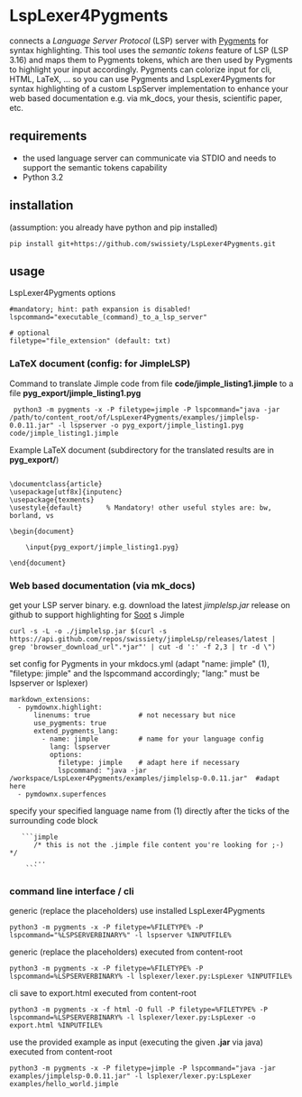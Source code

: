# LspLexer4Pygments
connects a *Language Server Protocol* (LSP) server with [Pygments](https://github.com/pygments/pygments) for syntax highlighting.
This tool uses the *semantic tokens* feature of LSP (LSP 3.16) and maps them to Pygments tokens, which are then used by Pygments to highlight your input accordingly.
Pygments can colorize input for cli, HTML, LaTeX, ... so you can use Pygments and LspLexer4Pygments for syntax highlighting of a custom LspServer implementation to enhance your web based documentation e.g. via mk_docs, your thesis, scientific paper, etc.

## requirements
- the used language server can communicate via STDIO and needs to support the semantic tokens capability
- Python 3.2

## installation
(assumption: you already have python and pip installed)
``` 
pip install git+https://github.com/swissiety/LspLexer4Pygments.git
```

## usage
LspLexer4Pygments options
```
#mandatory; hint: path expansion is disabled!
lspcommand="executable_(command)_to_a_lsp_server"

# optional
filetype="file_extension" (default: txt) 
```

### LaTeX document (config: for **JimpleLSP**)
Command to translate Jimple code from file **code/jimple_listing1.jimple** to a file **pyg_export/jimple_listing1.pyg**
```
 python3 -m pygments -x -P filetype=jimple -P lspcommand="java -jar /path/to/content_root/of/LspLexer4Pygments/examples/jimplelsp-0.0.11.jar" -l lspserver -o pyg_export/jimple_listing1.pyg code/jimple_listing1.jimple
```

Example LaTeX document (subdirectory for the translated results are in **pyg_export/**)
```

\documentclass{article}
\usepackage[utf8x]{inputenc}
\usepackage{texments}
\usestyle{default} 		% Mandatory! other useful styles are: bw, borland, vs

\begin{document}

	\input{pyg_export/jimple_listing1.pyg}

\end{document}

```


### Web based documentation (via mk_docs)
get your LSP server binary. e.g. download the latest *jimplelsp.jar* release on github to support highlighting for [Soot](https://github.com/soot-oss/soot) s Jimple
```
curl -s -L -o ./jimplelsp.jar $(curl -s https://api.github.com/repos/swissiety/jimpleLsp/releases/latest | grep 'browser_download_url".*jar"' | cut -d ':' -f 2,3 | tr -d \")
```

set config for Pygments in your mkdocs.yml (adapt "name: jimple" (1), "filetype: jimple" and the lspcommand accordingly; "lang:" must be lspserver or lsplexer)
```
markdown_extensions:
  - pymdownx.highlight:
      linenums: true            # not necessary but nice
      use_pygments: true
      extend_pygments_lang:
        - name: jimple          # name for your language config
          lang: lspserver
          options:
            filetype: jimple    # adapt here if necessary
            lspcommand: "java -jar /workspace/LspLexer4Pygments/examples/jimplelsp-0.0.11.jar"  #adapt here 
  - pymdownx.superfences
```

specify your specified language name from (1) directly after the ticks of the surrounding code block
```
   ```jimple
      /* this is not the .jimple file content you're looking for ;-) */
      ...
    ```
```


### command line interface / cli
generic (replace the placeholders) use installed LspLexer4Pygments
```
python3 -m pygments -x -P filetype=%FILETYPE% -P lspcommand="%LSPSERVERBINARY%" -l lspserver %INPUTFILE%
```

generic (replace the placeholders) executed from content-root
```
python3 -m pygments -x -P filetype=%FILETYPE% -P lspcommand=%LSPSERVERBINARY% -l lsplexer/lexer.py:LspLexer %INPUTFILE%
```

cli save to export.html executed from content-root
```
python3 -m pygments -x -f html -O full -P filetype=%FILETYPE% -P lspcommand=%LSPSERVERBINARY% -l lsplexer/lexer.py:LspLexer -o export.html %INPUTFILE%
```

use the provided example as input (executing the given **.jar** via java) executed from content-root
```
python3 -m pygments -x -P filetype=jimple -P lspcommand="java -jar examples/jimplelsp-0.0.11.jar" -l lsplexer/lexer.py:LspLexer examples/hello_world.jimple
```
